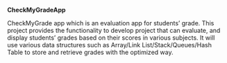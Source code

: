 **CheckMyGradeApp**

CheckMyGrade app which is an evaluation app for students’
grade. This project provides the functionality to develop project that can evaluate,
and display students’ grades based on their scores in various subjects. It will use
various data structures such as Array/Link List/Stack/Queues/Hash Table to store
and retrieve grades with the optimized way.
